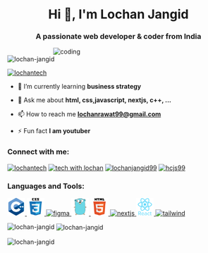 <h1 align="center">Hi 👋, I'm Lochan Jangid</h1>
<h3 align="center">A passionate web developer & coder from India</h3>
<img align="right" alt="coding" width="400" src="https://camo.githubusercontent.com/e278cbf655da98c004011927c9b4ef9ace0e73c9b8a41892b778bbe03c045379/68747470733a2f2f637373706f696e743130312e636f6d2f77702d636f6e74656e742f75706c6f6164732f323032302f31302f446576656c6f7065722d6f6e2d6c6170746f702e676966"></img>
<p align="left"> <img src="https://komarev.com/ghpvc/?username=lochan-jangid&label=Profile%20views&color=0e75b6&style=flat" alt="lochan-jangid" /> </p>

<p align="left"> <a href="https://twitter.com/lochantech" target="blank"><img src="https://img.shields.io/twitter/follow/lochantech?logo=twitter&style=for-the-badge" alt="lochantech" /></a> </p>

- 🌱 I’m currently learning **business strategy**

- 💬 Ask me about **html, css,javascript, nextjs, c++, ...**

- 📫 How to reach me **lochanrawat99@gmail.com**

- ⚡ Fun fact **I am youtuber**

<h3 align="left">Connect with me:</h3>
<p align="left">
<a href="https://twitter.com/lochantech" target="blank"><img align="center" src="https://raw.githubusercontent.com/rahuldkjain/github-profile-readme-generator/master/src/images/icons/Social/twitter.svg" alt="lochantech" height="30" width="40" /></a>
<a href="[https://linkedin.com/in/tech with lochan](https://www.linkedin.com/in/tech-with-lochan-056ab9222/)" target="blank"><img align="center" src="https://raw.githubusercontent.com/rahuldkjain/github-profile-readme-generator/master/src/images/icons/Social/linked-in-alt.svg" alt="tech with lochan" height="30" width="40" /></a>
<a href="https://instagram.com/lochanjangid99" target="blank"><img align="center" src="https://raw.githubusercontent.com/rahuldkjain/github-profile-readme-generator/master/src/images/icons/Social/instagram.svg" alt="lochanjangid99" height="30" width="40" /></a>
<a href="https://www.youtube.com/channel/UCDyQB1spQyEIjYnsmWczm3A" target="blank"><img align="center" src="https://raw.githubusercontent.com/rahuldkjain/github-profile-readme-generator/master/src/images/icons/Social/youtube.svg" alt="hcjs99" height="30" width="40" /></a>
</p>

<h3 align="left">Languages and Tools:</h3>
<p align="left"> <a href="https://www.w3schools.com/cpp/" target="_blank" rel="noreferrer"> <img src="https://raw.githubusercontent.com/devicons/devicon/master/icons/cplusplus/cplusplus-original.svg" alt="cplusplus" width="40" height="40"/> </a> <a href="https://www.w3schools.com/css/" target="_blank" rel="noreferrer"> <img src="https://raw.githubusercontent.com/devicons/devicon/master/icons/css3/css3-original-wordmark.svg" alt="css3" width="40" height="40"/> </a> <a href="https://www.figma.com/" target="_blank" rel="noreferrer"> <img src="https://www.vectorlogo.zone/logos/figma/figma-icon.svg" alt="figma" width="40" height="40"/> </a> <a href="https://golang.org" target="_blank" rel="noreferrer"> <img src="https://raw.githubusercontent.com/devicons/devicon/master/icons/go/go-original.svg" alt="go" width="40" height="40"/> </a> <a href="https://www.w3.org/html/" target="_blank" rel="noreferrer"> <img src="https://raw.githubusercontent.com/devicons/devicon/master/icons/html5/html5-original-wordmark.svg" alt="html5" width="40" height="40"/> </a> <a href="https://nextjs.org/" target="_blank" rel="noreferrer"> <img src="https://cdn.worldvectorlogo.com/logos/nextjs-2.svg" alt="nextjs" width="40" height="40"/> </a> <a href="https://reactjs.org/" target="_blank" rel="noreferrer"> <img src="https://raw.githubusercontent.com/devicons/devicon/master/icons/react/react-original-wordmark.svg" alt="react" width="40" height="40"/> </a> <a href="https://tailwindcss.com/" target="_blank" rel="noreferrer"> <img src="https://www.vectorlogo.zone/logos/tailwindcss/tailwindcss-icon.svg" alt="tailwind" width="40" height="40"/> </a> </p>

<p><img align="left" src="https://github-readme-stats.vercel.app/api/top-langs?username=lochan-jangid&show_icons=true&locale=en&layout=compact" alt="lochan-jangid" /></p>

<p>&nbsp;<img align="center" src="https://github-readme-stats.vercel.app/api?username=lochan-jangid&show_icons=true&locale=en" alt="lochan-jangid" /></p>

<p><img align="center" src="https://github-readme-streak-stats.herokuapp.com/?user=lochan-jangid&" alt="lochan-jangid" /></p>
